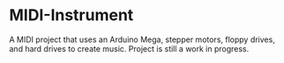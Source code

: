 # MIDI-Instrument
A MIDI project that uses an Arduino Mega, stepper motors, floppy drives, and hard drives to create music. Project is still a work in progress.
